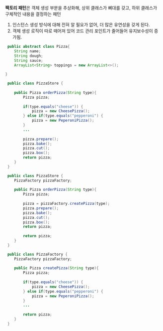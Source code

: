 **팩토리 패턴**은 객체 생성 부분을 추상화해, 상위 클래스가 뼈대를 갖고, 하위 클래스가 구체적인 내용을 결정하는 패턴

1. 인스턴스 생성 방식에 대해 전혀 알 필요가 없어, 더 많은 유연성을 갖게 된다.
2. 객체 생성 로직이 따로 떼어져 있어 코드 관리 포인트가 줄어들어 유지보수성이 증가됨.

``` java
 public abstract class Pizza{
	String name;
	String dough;
	String sauce;
	ArrayList<String> toppings = new ArrayList<>();
	
}
```

``` java
 public class PizzaStore {
 
	public Pizza orderPizza(String type){
		Pizza pizza;
		
		if(type.equals("cheese")) {
            pizza = new CheesePizza();		
		} else if(type.equals("pepperoni") {
            pizza = new PeperoniPizza();		
		}
		...
		
		pizza.prepare();
		pizza.bake();
		pizza.cut();
		pizza.box();
		return pizza;
	}
 }
```

``` java
 public class PizzaStore {
	PizzaFactory pizzaFactory;
	
	public Pizza orderPizza(String type){
		Pizza pizza;
		
		pizza = pizzaFactory.createPizza(type);
		pizza.prepare();
		pizza.bake();
		pizza.cut();
		pizza.box();
		return pizza;
		
		return pizza;
	}
 }
```

``` java
 public class PizzaFactory {
	PizzaFactory pizzaFactory;
	
	public Pizza createPizza(String type){
		Pizza pizza;
		
		if(type.equals("cheese")) {
            pizza = new CheesePizza();		
		} else if(type.equals("pepperoni") {
            pizza = new PeperoniPizza();		
		}
		...
		
		return pizza;
	}
 }
```

